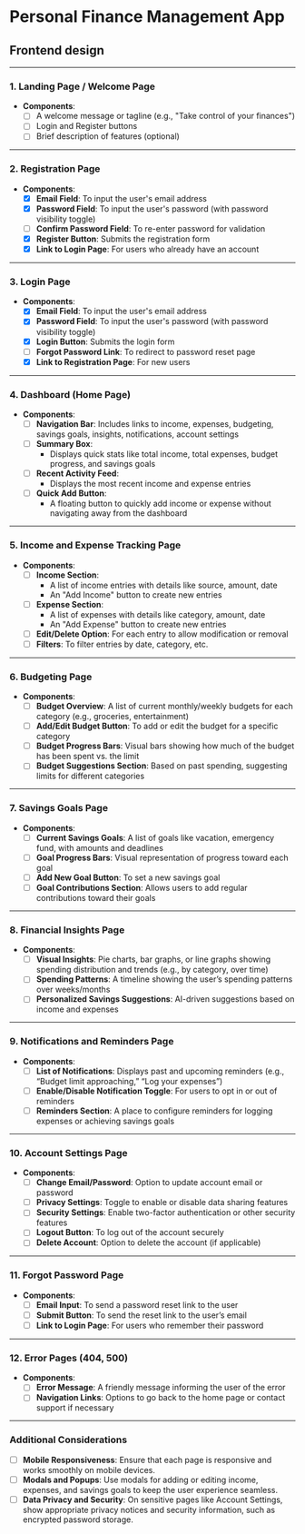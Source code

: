 # **Personal Finance Management App**

## Frontend design

---

### 1. **Landing Page / Welcome Page**

- **Components**:
  - [ ] A welcome message or tagline (e.g., "Take control of your finances")
  - [ ] Login and Register buttons
  - [ ] Brief description of features (optional)

---

### 2. **Registration Page**

- **Components**:
  - [x] **Email Field**: To input the user's email address
  - [x] **Password Field**: To input the user's password (with password visibility toggle)
  - [ ] **Confirm Password Field**: To re-enter password for validation
  - [x] **Register Button**: Submits the registration form
  - [x] **Link to Login Page**: For users who already have an account

---

### 3. **Login Page**

- **Components**:
  - [x] **Email Field**: To input the user's email address
  - [x] **Password Field**: To input the user's password (with password visibility toggle)
  - [x] **Login Button**: Submits the login form
  - [ ] **Forgot Password Link**: To redirect to password reset page
  - [x] **Link to Registration Page**: For new users

---

### 4. **Dashboard (Home Page)**

- **Components**:
  - [ ] **Navigation Bar**: Includes links to income, expenses, budgeting, savings goals, insights, notifications, account settings
  - [ ] **Summary Box**:
    - Displays quick stats like total income, total expenses, budget progress, and savings goals
  - [ ] **Recent Activity Feed**:
    - Displays the most recent income and expense entries
  - [ ] **Quick Add Button**:
    - A floating button to quickly add income or expense without navigating away from the dashboard

---

### 5. **Income and Expense Tracking Page**

- **Components**:
  - [ ] **Income Section**:
    - A list of income entries with details like source, amount, date
    - An "Add Income" button to create new entries
  - [ ] **Expense Section**:
    - A list of expenses with details like category, amount, date
    - An "Add Expense" button to create new entries
  - [ ] **Edit/Delete Option**: For each entry to allow modification or removal
  - [ ] **Filters**: To filter entries by date, category, etc.

---

### 6. **Budgeting Page**

- **Components**:
  - [ ] **Budget Overview**: A list of current monthly/weekly budgets for each category (e.g., groceries, entertainment)
  - [ ] **Add/Edit Budget Button**: To add or edit the budget for a specific category
  - [ ] **Budget Progress Bars**: Visual bars showing how much of the budget has been spent vs. the limit
  - [ ] **Budget Suggestions Section**: Based on past spending, suggesting limits for different categories

---

### 7. **Savings Goals Page**

- **Components**:
  - [ ] **Current Savings Goals**: A list of goals like vacation, emergency fund, with amounts and deadlines
  - [ ] **Goal Progress Bars**: Visual representation of progress toward each goal
  - [ ] **Add New Goal Button**: To set a new savings goal
  - [ ] **Goal Contributions Section**: Allows users to add regular contributions toward their goals

---

### 8. **Financial Insights Page**

- **Components**:
  - [ ] **Visual Insights**: Pie charts, bar graphs, or line graphs showing spending distribution and trends (e.g., by category, over time)
  - [ ] **Spending Patterns**: A timeline showing the user’s spending patterns over weeks/months
  - [ ] **Personalized Savings Suggestions**: AI-driven suggestions based on income and expenses

---

### 9. **Notifications and Reminders Page**

- **Components**:
  - [ ] **List of Notifications**: Displays past and upcoming reminders (e.g., “Budget limit approaching,” “Log your expenses”)
  - [ ] **Enable/Disable Notification Toggle**: For users to opt in or out of reminders
  - [ ] **Reminders Section**: A place to configure reminders for logging expenses or achieving savings goals

---

### 10. **Account Settings Page**

- **Components**:
  - [ ] **Change Email/Password**: Option to update account email or password
  - [ ] **Privacy Settings**: Toggle to enable or disable data sharing features
  - [ ] **Security Settings**: Enable two-factor authentication or other security features
  - [ ] **Logout Button**: To log out of the account securely
  - [ ] **Delete Account**: Option to delete the account (if applicable)

---

### 11. **Forgot Password Page**

- **Components**:
  - [ ] **Email Input**: To send a password reset link to the user
  - [ ] **Submit Button**: To send the reset link to the user’s email
  - [ ] **Link to Login Page**: For users who remember their password

---

### 12. **Error Pages (404, 500)**

- **Components**:
  - [ ] **Error Message**: A friendly message informing the user of the error
  - [ ] **Navigation Links**: Options to go back to the home page or contact support if necessary

---

### Additional Considerations

- [ ] **Mobile Responsiveness**: Ensure that each page is responsive and works smoothly on mobile devices.
- [ ] **Modals and Popups**: Use modals for adding or editing income, expenses, and savings goals to keep the user experience seamless.
- [ ] **Data Privacy and Security**: On sensitive pages like Account Settings, show appropriate privacy notices and security information, such as encrypted password storage.
